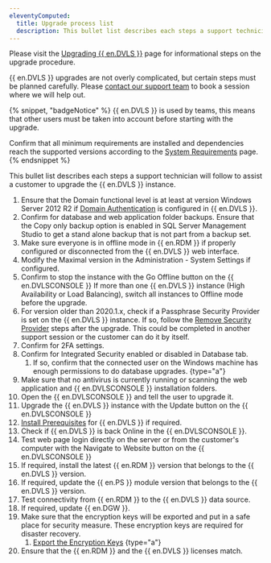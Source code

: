 ```yaml
---
eleventyComputed:
  title: Upgrade process list
  description: This bullet list describes each steps a support technician will follow to assist a customer to upgrade the {{ en.DVLS }} instance.
---
```

Please visit the [Upgrading {{ en.DVLS }}](/server/getting-started/installation/upgrade-server/) page for informational steps on the upgrade procedure.

{{ en.DVLS }} upgrades are not overly complicated, but certain steps must be planned carefully. Please [contact our support team](mailto:service@devolutions.net) to book a session where we will help out.

{% snippet, "badgeNotice" %}
{{ en.DVLS }} is used by teams, this means that other users must be taken into account before starting with the upgrade.

Confirm that all minimum requirements are installed and dependencies reach the supported versions according to the [System Requirements](/server/overview/system-requirements/) page.
{% endsnippet %}

This bullet list describes each steps a support technician will follow to assist a customer to upgrade the {{ en.DVLS }} instance.

1. Ensure that the Domain functional level is at least at version Windows Server 2012 R2 if [Domain Authentication](/server/web-interface/administration/configuration/server-settings/general/authentication/domain/) is configured in {{ en.DVLS }}.
1. Confirm for database and web application folder backups. Ensure that the Copy only backup option is enabled in SQL Server Management Studio to get a stand alone backup that is not part from a backup set.
1. Make sure everyone is in offline mode in {{ en.RDM }} if properly configured or disconnected from the {{ en.DVLS }} web interface.
1. Modify the Maximal version in the Administration - System Settings if configured.
1. Confirm to stop the instance with the Go Offline button on the {{ en.DVLSCONSOLE }} If more than one {{ en.DVLS }} instance (High Availability or Load Balancing), switch all instances to Offline mode before the upgrade.
1. For version older than 2020.1.x, check if a Passphrase Security Provider is set on the {{ en.DVLS }} instance. If so, follow the [Remove Security Provider](/server/kb/how-to-articles/remove-security-provider/) steps after the upgrade. This could be completed in another support session or the customer can do it by itself.
1. Confirm for 2FA settings.
1. Confirm for Integrated Security enabled or disabled in Database tab.
    1. If so, confirm that the connected user on the Windows machine has enough permissions to do database upgrades. {type="a"}
1. Make sure that no antivirus is currently running or scanning the web application and {{ en.DVLSCONSOLE }} installation folders.
1. Open the {{ en.DVLSCONSOLE }} and tell the user to upgrade it.
1. Upgrade the {{ en.DVLS }} instance with the Update button on the {{ en.DVLSCONSOLE }}
1. [Install Prerequisites](/server/getting-started/installation/installing-web-server-prerequisites/) for {{ en.DVLS }} if required.
1. Check if {{ en.DVLS }} is back Online in the {{ en.DVLSCONSOLE }}.
1. Test web page login directly on the server or from the customer's computer with the Navigate to Website button on the {{ en.DVLSCONSOLE }}
1. If required, install the latest {{ en.RDM }} version that belongs to the {{ en.DVLS }} version.
1. If required, update the {{ en.PS }} module version that belongs to the {{ en.DVLS }} version.
1. Test connectivity from {{ en.RDM }} to the {{ en.DVLS }} data source.
1. If required, update {{ en.DGW }}.
1. Make sure that the encryption keys will be exported and put in a safe place for security measure. These encryption keys are required for disaster recovery.
    1. [Export the Encryption Keys](/server/kb/how-to-articles/manage-encryption-keys/#export-the-encryption-keys) {type="a"}
1. Ensure that the {{ en.RDM }} and the {{ en.DVLS }} licenses match.

